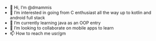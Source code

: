 - 👋 Hi, I’m @dmammis
- 👀 I’m interested in going from C enthusiast all the way up to kotlin and android full stack
- 🌱 I’m currently learning java as an OOP entry
- 💞️ I’m looking to collaborate on mobile apps to learn
- 📫 How to reach me usr/gm

<!---
dmammis/dmammis is a ✨ special ✨ repository because its `README.md` (this file) appears on your GitHub profile.
You can click the Preview link to take a look at your changes.
--->
